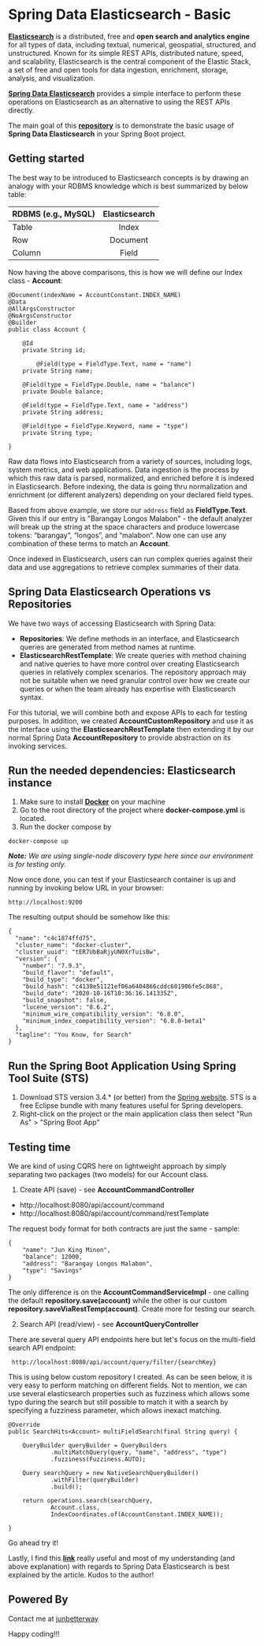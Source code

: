 # Spring Data Elasticsearch - Basic
__[Elasticsearch](https://www.elastic.co/what-is/elasticsearch)__ is a distributed, free and **open search and analytics engine** for all types of data, including textual, numerical, geospatial, structured, and unstructured. Known for its simple REST APIs, distributed nature, speed, and scalability, Elasticsearch is the central component of the Elastic Stack, a set of free and open tools for data ingestion, enrichment, storage, analysis, and visualization.

__[Spring Data Elasticsearch](https://docs.spring.io/spring-data/elasticsearch/docs/4.1.5/reference/html/#reference)__ provides a simple interface to perform these operations on Elasticsearch as an alternative to using the REST APIs directly. 

The main goal of this __[repository](https://github.com/junbetterway/spring-data-elasticsearch-basic)__ is to demonstrate the basic usage of __Spring Data Elasticsearch__ in your Spring Boot project. 

## Getting started
The best way to be introduced to Elasticsearch concepts is by drawing an analogy with your RDBMS knowledge which is best summarized by below table:

| RDBMS (e.g., MySQL) | Elasticsearch | 
| ------------------- |:-------------:| 
| Table               | Index         | 
| Row                 | Document      |  
| Column              | Field         |    

Now having the above comparisons, this is how we will define our Index class - **Account**:

```
@Document(indexName = AccountConstant.INDEX_NAME)
@Data
@AllArgsConstructor
@NoArgsConstructor
@Builder
public class Account {

	@Id
	private String id;
	
        @Field(type = FieldType.Text, name = "name")
	private String name;
	
	@Field(type = FieldType.Double, name = "balance")
  	private Double balance;

	@Field(type = FieldType.Text, name = "address")
	private String address;
	
	@Field(type = FieldType.Keyword, name = "type")
	private String type;
	
}
```

Raw data flows into Elasticsearch from a variety of sources, including logs, system metrics, and web applications. Data ingestion is the process by which this raw data is parsed, normalized, and enriched before it is indexed in Elasticsearch. Before indexing, the data is going thru normalization and enrichment (or different analyzers) depending on your declared field types.

Based from above example, we store our `address` field as __FieldType.Text__. Given this if our entry is "Barangay Longos Malabon" - the default analyzer will break up the string at the space characters and produce lowercase tokens: “barangay“, “longos”, and “malabon“. Now one can use any combination of these terms to match an **Account**.

Once indexed in Elasticsearch, users can run complex queries against their data and use aggregations to retrieve complex summaries of their data.

## Spring Data Elasticsearch Operations vs Repositories
We have two ways of accessing Elasticsearch with Spring Data:
* **Repositories**: We define methods in an interface, and Elasticsearch queries are generated from method names at runtime.
* **ElasticsearchRestTemplate**: We create queries with method chaining and native queries to have more control over creating Elasticsearch queries in relatively complex scenarios. The repository approach may not be suitable when we need granular control over how we create our queries or when the team already has expertise with Elasticsearch syntax.

For this tutorial, we will combine both and expose APIs to each for testing purposes. In addition, we created **AccountCustomRepository** and use it as the interface using the **ElasticsearchRestTemplate** then extending it by our normal Spring Data **AccountRepository** to provide abstraction on its invoking services.

## Run the needed dependencies: Elasticsearch instance

1. Make sure to install **[Docker](https://docs.docker.com/get-docker/)** on your machine
2. Go to the root directory of the project where __docker-compose.yml__ is located.
3. Run the docker compose by

```
docker-compose up
```

*__Note:__ We are using single-node discovery type here since our environment is for testing only.*

Now once done, you can test if your Elasticsearch container is up and running by invoking below URL in your browser:

```
http://localhost:9200
```

The resulting output should be somehow like this:

```
{
  "name": "c4c1874ffd75",
  "cluster_name": "docker-cluster",
  "cluster_uuid": "tER7UbBaRjyUN0XrTuisBw",
  "version": {
    "number": "7.9.3",
    "build_flavor": "default",
    "build_type": "docker",
    "build_hash": "c4138e51121ef06a6404866cddc601906fe5c868",
    "build_date": "2020-10-16T10:36:16.141335Z",
    "build_snapshot": false,
    "lucene_version": "8.6.2",
    "minimum_wire_compatibility_version": "6.8.0",
    "minimum_index_compatibility_version": "6.0.0-beta1"
  },
  "tagline": "You Know, for Search"
}
```

## Run the Spring Boot Application Using Spring Tool Suite (STS)
1. Download STS version 3.4.* (or better) from the [Spring website](https://spring.io/tools). STS is a free Eclipse bundle with many features useful for Spring developers.
2. Right-click on the project or the main application class then select "Run As" > "Spring Boot App"

## Testing time
We are kind of using CQRS here on lightweight approach by simply separating two packages (two models) for our Account class. 

1. Create API (save) - see **AccountCommandController**

* http://localhost:8080/api/account/command
* http://localhost:8080/api/account/command/restTemplate

The request body format for both contracts are just the same - sample:

```
{
    "name": "Jun King Minon",
    "balance": 12000,
    "address": "Barangay Longos Malabon",
    "type": "Savings"
}
```

The only difference is on the **AccountCommandServiceImpl** - one calling the default **repository.save(account)** while the other is our custom **repository.saveViaRestTemp(account)**. Create more for testing our search.

2. Search API (read/view) - see **AccountQueryController**

There are several query API endpoints here but let's focus on the multi-field search API endpoint:

```
 http://localhost:8080/api/account/query/filter/{searchKey}
```

This is using below custom repository I created. As can be seen below, it is very easy to perform matching on different fields. Not to mention, we can use several elasticsearch properties such as fuzziness which allows some typo during the search but still possible to match it with a search by specifying a fuzziness parameter, which allows inexact matching.

```
@Override
public SearchHits<Account> multiFieldSearch(final String query) {

	QueryBuilder queryBuilder = QueryBuilders
			.multiMatchQuery(query, "name", "address", "type")
			.fuzziness(Fuzziness.AUTO);

	Query searchQuery = new NativeSearchQueryBuilder()
			.withFilter(queryBuilder)
			.build();

	return operations.search(searchQuery, 
			Account.class, 
			IndexCoordinates.of(AccountConstant.INDEX_NAME));

}
```

Go ahead try it!

Lastly, I find this __[link](https://reflectoring.io/spring-boot-elasticsearch/)__ really useful and most of my understanding (and above explanation) with regards to Spring Data Elasticsearch is best explained by the article. Kudos to the author!

## Powered By
Contact me at [junbetterway](mailto:jkpminon12@yahoo.com)

Happy coding!!!
